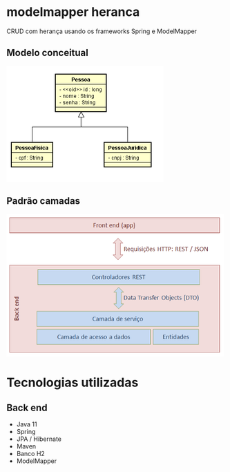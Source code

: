 # modelmapper heranca

CRUD com herança usando os frameworks Spring e ModelMapper

## Modelo conceitual
![Modelo Conceitual](https://github.com/igor-lourenco/modelmapper-heranca/blob/main/images/UML.png)

## Padrão camadas
![Modelo Conceitual](https://github.com/igor-lourenco/projeto-spring-react-vendas/blob/main/frontend/src/assets/img/padrao_camadas.png)

# Tecnologias utilizadas

## Back end
- Java 11
- Spring 
- JPA / Hibernate
- Maven
- Banco H2
- ModelMapper

